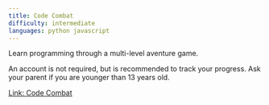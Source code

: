 ```yaml
---
title: Code Combat
difficulty: intermediate
languages: python javascript
---
```


Learn programming through a multi-level aventure game.

An account is not required, but is recommended to track your progress. Ask your
parent if you are younger than 13 years old.

[Link: Code Combat](https://codecombat.com/play)

